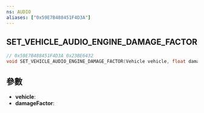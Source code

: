 ```yaml
---
ns: AUDIO
aliases: ["0x59E7B488451F4D3A"]
---
```

## SET_VEHICLE_AUDIO_ENGINE_DAMAGE_FACTOR

```c
// 0x59E7B488451F4D3A 0x23BE6432
void SET_VEHICLE_AUDIO_ENGINE_DAMAGE_FACTOR(Vehicle vehicle, float damageFactor);
```


## 參數
* **vehicle**: 
* **damageFactor**: 

